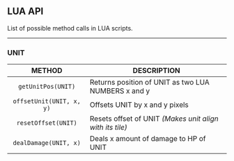 ## LUA API
List of possible method calls in LUA scripts.

***

### UNIT
 | METHOD | DESCRIPTION |
 | :----: | ----------- |
 | `getUnitPos(UNIT)` | Returns position of UNIT as two LUA NUMBERS x and y |
 | `offsetUnit(UNIT, x, y)` | Offsets UNIT by x and y pixels |
 | `resetOffset(UNIT)` | Resets offset of UNIT *(Makes unit align with its tile)* |
 | `dealDamage(UNIT, x)` | Deals x amount of damage to HP of UNIT |
